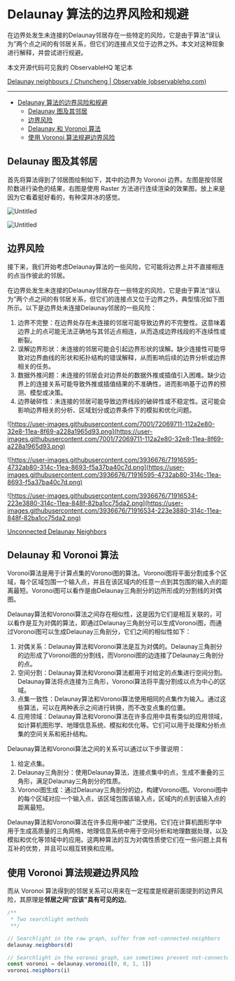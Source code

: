 # Delaunay 算法的边界风险和规避

在边界处发生未连接的Delaunay邻居存在一些特定的风险，它是由于算法“误认为”两个点之间的有邻居关系，但它们的连接点又位于边界之外。本文对这种现象进行解释，并尝试进行规避。

本文开源代码可见我的 ObservableHQ 笔记本

[Delaunay neighbours / Chuncheng | Observable (observablehq.com)](https://observablehq.com/@listenzcc/delaunay-neighbours)

---
- [Delaunay 算法的边界风险和规避](#delaunay-算法的边界风险和规避)
  - [Delaunay 图及其邻居](#delaunay-图及其邻居)
  - [边界风险](#边界风险)
  - [Delaunay 和 Voronoi 算法](#delaunay-和-voronoi-算法)
  - [使用 Voronoi 算法规避边界风险](#使用-voronoi-算法规避边界风险)


## Delaunay 图及其邻居

首先将算法得到了邻居图绘制如下，其中的边界为 Voronoi 边界。左图是按邻居阶数进行染色的结果，右图是使用 Raster 方法进行连续渲染的效果图，放上来是因为它看着挺好看的，有种深井冰的感觉。

![Untitled](Delaunay%20%E7%AE%97%E6%B3%95%E7%9A%84%E8%BE%B9%E7%95%8C%E9%A3%8E%E9%99%A9%E5%92%8C%E8%A7%84%E9%81%BF%201d8c2d6273a64598be982208e6c92619/Untitled.png)

![Untitled](Delaunay%20%E7%AE%97%E6%B3%95%E7%9A%84%E8%BE%B9%E7%95%8C%E9%A3%8E%E9%99%A9%E5%92%8C%E8%A7%84%E9%81%BF%201d8c2d6273a64598be982208e6c92619/Untitled%201.png)

## 边界风险

接下来，我们开始考虑Delaunay算法的一些风险，它可能将边界上并不直接相连的点当作彼此的邻居。

在边界处发生未连接的Delaunay邻居存在一些特定的风险，它是由于算法“误认为”两个点之间的有邻居关系，但它们的连接点又位于边界之外，典型情况如下图所示。以下是边界处未连接Delaunay邻居的一些风险：

1. 边界不完整：在边界处存在未连接的邻居可能导致边界的不完整性。这意味着边界上的点可能无法正确地与其邻近点相连，从而造成边界线段的不连续性或断裂。
2. 误解边界形状：未连接的邻居可能会引起边界形状的误解。缺少连接性可能导致对边界曲线的形状和拓扑结构的错误解释，从而影响后续的边界分析或边界相关的任务。
3. 数据外推问题：未连接的邻居会对边界处的数据外推或插值引入困难。缺少边界上的连接关系可能导致外推或插值结果的不准确性，进而影响基于边界的预测、模型或决策。
4. 边界破碎性：未连接的邻居可能导致边界线段的破碎性或不稳定性。这可能会影响边界相关的分析、区域划分或边界条件下的模拟和优化问题。

![https://user-images.githubusercontent.com/7001/72069711-112a2e80-32e8-11ea-8f69-a228a1965d93.png](https://user-images.githubusercontent.com/7001/72069711-112a2e80-32e8-11ea-8f69-a228a1965d93.png)

![https://user-images.githubusercontent.com/3936676/71916595-4732ab80-314c-11ea-8693-f5a37ba40c7d.png](https://user-images.githubusercontent.com/3936676/71916595-4732ab80-314c-11ea-8693-f5a37ba40c7d.png)

![https://user-images.githubusercontent.com/3936676/71916534-223e3880-314c-11ea-848f-82ba1cc75da2.png](https://user-images.githubusercontent.com/3936676/71916534-223e3880-314c-11ea-848f-82ba1cc75da2.png)

[Unconnected Delaunay Neighbors](https://observablehq.com/@fil/unconnected-delaunay-neighbors?collection=@fil/voronoi)

## Delaunay 和 Voronoi 算法

Voronoi算法是用于计算点集的Voronoi图的算法。Voronoi图将平面分割成多个区域，每个区域包围一个输入点，并且在该区域内的任意一点到其包围的输入点的距离最短。Voronoi图可以看作是由Delaunay三角剖分的边所形成的分割线的对偶图。

Delaunay算法和Voronoi算法之间存在相似性，这是因为它们是相互关联的，可以看作是互为对偶的算法，即通过Delaunay三角剖分可以生成Voronoi图，而通过Voronoi图可以生成Delaunay三角剖分，它们之间的相似性如下：

1. 对偶关系：Delaunay算法和Voronoi算法是互为对偶的。Delaunay三角剖分的边形成了Voronoi图的分割线，而Voronoi图的边连接了Delaunay三角剖分的点。
2. 空间分割：Delaunay算法和Voronoi算法都用于对给定的点集进行空间分割。Delaunay算法将点连接为三角形，Voronoi算法将平面分割成以点为中心的区域。
3. 点集一致性：Delaunay算法和Voronoi算法使用相同的点集作为输入。通过这些算法，可以在两种表示之间进行转换，而不改变点集的位置。
4. 应用领域：Delaunay算法和Voronoi算法在许多应用中具有类似的应用领域，如计算机图形学、地理信息系统、模拟和优化等。它们可以用于处理和分析点集的空间关系和拓扑结构。

Delaunay算法和Voronoi算法之间的关系可以通过以下步骤说明：

1. 给定点集。
2. Delaunay三角剖分：使用Delaunay算法，连接点集中的点，生成不重叠的三角形，满足Delaunay三角剖分的性质。
3. Voronoi图生成：通过Delaunay三角剖分的边，构建Voronoi图。Voronoi图中的每个区域对应一个输入点，该区域包围该输入点，区域内的点到该输入点的距离最短。

Delaunay算法和Voronoi算法在许多应用中被广泛使用。它们在计算机图形学中用于生成高质量的三角网格，地理信息系统中用于空间分析和地理数据处理，以及模拟和优化等领域中的应用。这两种算法的互为对偶性质使它们在一些问题上具有互补的优势，并且可以相互转换和应用。

## 使用 Voronoi 算法规避边界风险

而从 Voronoi 算法得到的邻居关系可以用来在一定程度是规避前面提到的边界风险，其原理是**邻居之间“应该”具有可见的边**。

```jsx
/**
 * Two searchlight methods
 **/

// Searchlight in the raw graph, suffer from not-connected-neighbors
delaunay.neighbors(d)

// Searchlight in the voronoi graph, can sometimes prevent not-connected-neighbors
const voronoi = delaunay.voronoi([0, 0, 1, 1])
voronoi.neighbors(i)
```
